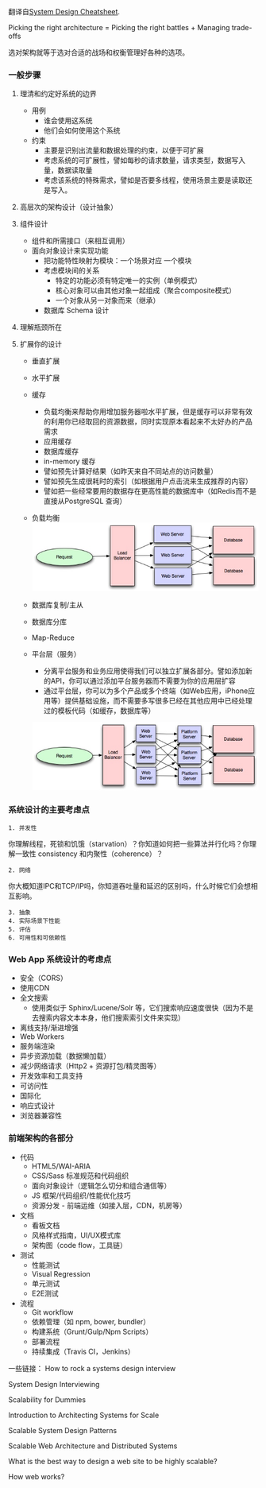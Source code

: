 翻译自[System Design Cheatsheet](https://gist.github.com/vasanthk/485d1c25737e8e72759f).

Picking the right architecture = Picking the right battles + Managing trade-offs

选对架构就等于选对合适的战场和权衡管理好各种的选项。


### 一般步骤

1. 理清和约定好系统的边界
	- 用例
		- 谁会使用这系统
		- 他们会如何使用这个系统
	- 约束
		- 主要是识别出流量和数据处理的约束，以便于可扩展
		- 考虑系统的可扩展性，譬如每秒的请求数量，请求类型，数据写入量，数据读取量
		- 考虑该系统的特殊需求，譬如是否要多线程，使用场景主要是读取还是写入。

2. 高层次的架构设计（设计抽象）
3. 组件设计
	- 组件和所需接口（来相互调用）
	- 面向对象设计来实现功能
		- 把功能特性映射为模块：一个场景对应	一个模块
		- 考虑模块间的关系
			- 特定的功能必须有特定唯一的实例（单例模式）
			- 核心对象可以由其他对象一起组成（聚合composite模式）
			- 一个对象从另一对象而来（继承）
		- 数据库 Schema 设计
4. 理解瓶颈所在
5. 扩展你的设计
	- 垂直扩展
	- 水平扩展
	- 缓存
		- 负载均衡来帮助你用增加服务器啦水平扩展，但是缓存可以非常有效的利用你已经取回的资源数据，同时实现原本看起来不太好办的产品需求
		- 应用缓存
		- 数据库缓存
		- in-memory 缓存
		- 譬如预先计算好结果（如昨天来自不同站点的访问数量）
		- 譬如预先生成很耗时的索引（如根据用户点击流来生成推荐的内容）
		- 譬如把一些经常要用的数据存在更高性能的数据库中（如Redis而不是直接从PostgreSQL 查询）
	- 负载均衡
![](../images/14614094433019.jpg)

	- 数据库复制/主从
	- 数据库分库
	- Map-Reduce	
	- 平台层（服务）
		- 分离平台服务和业务应用使得我们可以独立扩展各部分。譬如添加新的API，你可以通过添加平台服务器而不需要为你的应用层扩容
		- 通过平台层，你可以为多个产品或多个终端（如Web应用，iPhone应用等）提供基础设施，而不需要多写很多已经在其他应用中已经处理过的模板代码（如缓存，数据库等）

		![](../images/14614094309803.jpg)


### 系统设计的主要考虑点

	1. 并发性
你理解线程，死锁和饥饿（starvation）？你知道如何把一些算法并行化吗？你理解一致性 consistency 和内聚性（coherence）？

	2. 网络
你大概知道IPC和TCP/IP吗，你知道吞吐量和延迟的区别吗，什么时候它们会想相互影响。

	3. 抽象
	4. 实际场景下性能
	5. 评估
	6. 可用性和可依赖性

	
### Web App 系统设计的考虑点

- 安全（CORS）
- 使用CDN
- 全文搜索
	- 使用类似于 Sphinx/Lucene/Solr 等，它们搜索响应速度很快（因为不是去搜索内容文本本身，他们搜索索引文件来实现）
- 离线支持/渐进增强
- Web Workers
- 服务端渲染
- 异步资源加载（数据懒加载）
- 减少网络请求（Http2 + 资源打包/精灵图等）
- 开发效率和工具支持
- 可访问性
- 国际化
- 响应式设计
- 浏览器兼容性



### 前端架构的各部分

- 代码
	- HTML5/WAI-ARIA
	- CSS/Sass 标准规范和代码组织
	- 面向对象设计（逻辑怎么切分和组合通信等）
	- JS 框架/代码组织/性能优化技巧
	- 资源分发 - 前端运维（如接入层，CDN，机房等） 
- 文档
	- 看板文档
	- 风格样式指南，UI/UX模式库
	- 架构图（code flow，工具链）
- 测试
	- 性能测试
	- Visual Regression
	- 单元测试
	- E2E测试 
- 流程
	- Git workflow
	- 依赖管理（如 npm, bower, bundler） 
	- 构建系统（Grunt/Gulp/Npm Scripts）
	- 部署流程
	- 持续集成（Travis CI，Jenkins）

一些链接：
How to rock a systems design interview

System Design Interviewing

Scalability for Dummies

Introduction to Architecting Systems for Scale

Scalable System Design Patterns

Scalable Web Architecture and Distributed Systems

What is the best way to design a web site to be highly scalable?

How web works?

